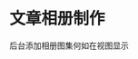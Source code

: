 # 文章相册制作

后台添加相册图集何如在视图显示

<foreach name="smeta['photo']" item="vo">
  <img src="{:sp_get_asset_upload_path($vo['url'])}" class="img-responsive img-thumbnail" alt="" />
</foreach>